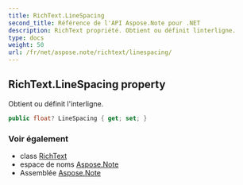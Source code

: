 ```yaml
---
title: RichText.LineSpacing
second_title: Référence de l'API Aspose.Note pour .NET
description: RichText propriété. Obtient ou définit linterligne.
type: docs
weight: 50
url: /fr/net/aspose.note/richtext/linespacing/
---
```

## RichText.LineSpacing property

Obtient ou définit l'interligne.

```csharp
public float? LineSpacing { get; set; }
```

### Voir également

* class [RichText](../)
* espace de noms [Aspose.Note](../../richtext/)
* Assemblée [Aspose.Note](../../../)


